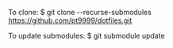 To clone:
$ git clone --recurse-submodules https://github.com/pt9999/dotfiles.git

To update submodules:
$ git submodule update
